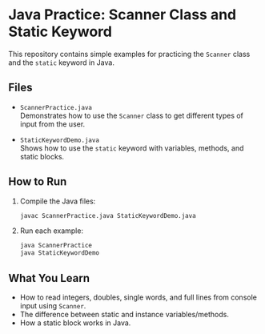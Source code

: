 # Java Practice: Scanner Class and Static Keyword

This repository contains simple examples for practicing the `Scanner` class and the `static` keyword in Java.

## Files

- `ScannerPractice.java`  
  Demonstrates how to use the `Scanner` class to get different types of input from the user.

- `StaticKeywordDemo.java`  
  Shows how to use the `static` keyword with variables, methods, and static blocks.

## How to Run

1. Compile the Java files:
    ```bash
    javac ScannerPractice.java StaticKeywordDemo.java
    ```

2. Run each example:
    ```bash
    java ScannerPractice
    java StaticKeywordDemo
    ```

## What You Learn

- How to read integers, doubles, single words, and full lines from console input using `Scanner`.
- The difference between static and instance variables/methods.
- How a static block works in Java.
